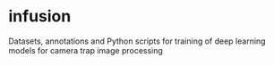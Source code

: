 # infusion
Datasets, annotations and Python scripts for training of deep learning models for camera trap image processing 
